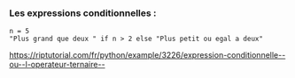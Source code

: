 ### Les expressions conditionnelles :

    n = 5
    "Plus grand que deux " if n > 2 else "Plus petit ou egal a deux"
    
https://riptutorial.com/fr/python/example/3226/expression-conditionnelle--ou--l-operateur-ternaire--
